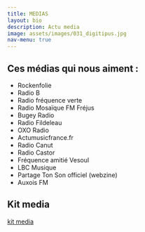 ```yaml
---
title: MEDIAS
layout: bio
description: Actu media
image: assets/images/031_digitipus.jpg
nav-menu: true
---
```


## Ces médias qui nous aiment :

- Rockenfolie
- Radio B
- Radio fréquence verte
- Radio Mosaïque FM Fréjus
- Bugey Radio
- Radio Fildeleau
- OXO Radio
- Actumusicfrance.fr
- Radio Canut
- Radio Castor
- Fréquence amitié Vesoul
- LBC Musique
- Partage Ton Son officiel  (webzine)
- Auxois FM

## Kit media

[kit media](assets/docs/kit_media.pdf)

